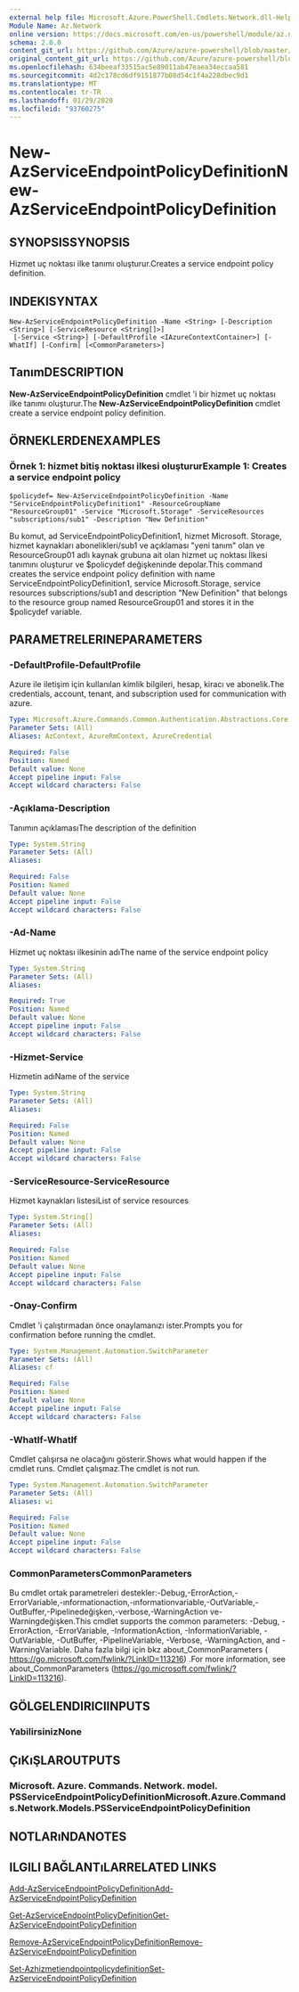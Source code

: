```yaml
---
external help file: Microsoft.Azure.PowerShell.Cmdlets.Network.dll-Help.xml
Module Name: Az.Network
online version: https://docs.microsoft.com/en-us/powershell/module/az.network/new-azserviceendpointpolicydefinition
schema: 2.0.0
content_git_url: https://github.com/Azure/azure-powershell/blob/master/src/Network/Network/help/New-AzServiceEndpointPolicyDefinition.md
original_content_git_url: https://github.com/Azure/azure-powershell/blob/master/src/Network/Network/help/New-AzServiceEndpointPolicyDefinition.md
ms.openlocfilehash: 634beeaf33515ac5e89011ab47eaea34eccaa581
ms.sourcegitcommit: 4d2c178cd6df9151877b08d54c1f4a228dbec9d1
ms.translationtype: MT
ms.contentlocale: tr-TR
ms.lasthandoff: 01/29/2020
ms.locfileid: "93760275"
---
```

# <span data-ttu-id="b9012-101">New-AzServiceEndpointPolicyDefinition</span><span class="sxs-lookup"><span data-stu-id="b9012-101">New-AzServiceEndpointPolicyDefinition</span></span>

## <span data-ttu-id="b9012-102">SYNOPSIS</span><span class="sxs-lookup"><span data-stu-id="b9012-102">SYNOPSIS</span></span>
<span data-ttu-id="b9012-103">Hizmet uç noktası ilke tanımı oluşturur.</span><span class="sxs-lookup"><span data-stu-id="b9012-103">Creates a service endpoint policy definition.</span></span>

## <span data-ttu-id="b9012-104">INDEKI</span><span class="sxs-lookup"><span data-stu-id="b9012-104">SYNTAX</span></span>

```
New-AzServiceEndpointPolicyDefinition -Name <String> [-Description <String>] [-ServiceResource <String[]>]
 [-Service <String>] [-DefaultProfile <IAzureContextContainer>] [-WhatIf] [-Confirm] [<CommonParameters>]
```

## <span data-ttu-id="b9012-105">Tanım</span><span class="sxs-lookup"><span data-stu-id="b9012-105">DESCRIPTION</span></span>
<span data-ttu-id="b9012-106">**New-AzServiceEndpointPolicyDefinition** cmdlet 'i bir hizmet uç noktası ilke tanımı oluşturur.</span><span class="sxs-lookup"><span data-stu-id="b9012-106">The **New-AzServiceEndpointPolicyDefinition** cmdlet create a service endpoint policy definition.</span></span>

## <span data-ttu-id="b9012-107">ÖRNEKLERDEN</span><span class="sxs-lookup"><span data-stu-id="b9012-107">EXAMPLES</span></span>

### <span data-ttu-id="b9012-108">Örnek 1: hizmet bitiş noktası ilkesi oluşturur</span><span class="sxs-lookup"><span data-stu-id="b9012-108">Example 1: Creates a service endpoint policy</span></span>
```
$policydef= New-AzServiceEndpointPolicyDefinition -Name "ServiceEndpointPolicyDefinition1" -ResourceGroupName "ResourceGroup01" -Service "Microsoft.Storage" -ServiceResources "subscriptions/sub1" -Description "New Definition"
```

<span data-ttu-id="b9012-109">Bu komut, ad ServiceEndpointPolicyDefinition1, hizmet Microsoft. Storage, hizmet kaynakları abonelikleri/sub1 ve açıklaması "yeni tanım" olan ve ResourceGroup01 adlı kaynak grubuna ait olan hizmet uç noktası İlkesi tanımını oluşturur ve $policydef değişkeninde depolar.</span><span class="sxs-lookup"><span data-stu-id="b9012-109">This command creates the service endpoint policy definition with name ServiceEndpointPolicyDefinition1,  service Microsoft.Storage, service resources subscriptions/sub1 and description "New Definition" that belongs to the resource group named ResourceGroup01 and stores it in the $policydef variable.</span></span>

## <span data-ttu-id="b9012-110">PARAMETRELERINE</span><span class="sxs-lookup"><span data-stu-id="b9012-110">PARAMETERS</span></span>

### <span data-ttu-id="b9012-111">-DefaultProfile</span><span class="sxs-lookup"><span data-stu-id="b9012-111">-DefaultProfile</span></span>
<span data-ttu-id="b9012-112">Azure ile iletişim için kullanılan kimlik bilgileri, hesap, kiracı ve abonelik.</span><span class="sxs-lookup"><span data-stu-id="b9012-112">The credentials, account, tenant, and subscription used for communication with azure.</span></span>

```yaml
Type: Microsoft.Azure.Commands.Common.Authentication.Abstractions.Core.IAzureContextContainer
Parameter Sets: (All)
Aliases: AzContext, AzureRmContext, AzureCredential

Required: False
Position: Named
Default value: None
Accept pipeline input: False
Accept wildcard characters: False
```

### <span data-ttu-id="b9012-113">-Açıklama</span><span class="sxs-lookup"><span data-stu-id="b9012-113">-Description</span></span>
<span data-ttu-id="b9012-114">Tanımın açıklaması</span><span class="sxs-lookup"><span data-stu-id="b9012-114">The description of the definition</span></span>

```yaml
Type: System.String
Parameter Sets: (All)
Aliases:

Required: False
Position: Named
Default value: None
Accept pipeline input: False
Accept wildcard characters: False
```

### <span data-ttu-id="b9012-115">-Ad</span><span class="sxs-lookup"><span data-stu-id="b9012-115">-Name</span></span>
<span data-ttu-id="b9012-116">Hizmet uç noktası ilkesinin adı</span><span class="sxs-lookup"><span data-stu-id="b9012-116">The name of the service endpoint policy</span></span>

```yaml
Type: System.String
Parameter Sets: (All)
Aliases:

Required: True
Position: Named
Default value: None
Accept pipeline input: False
Accept wildcard characters: False
```

### <span data-ttu-id="b9012-117">-Hizmet</span><span class="sxs-lookup"><span data-stu-id="b9012-117">-Service</span></span>
<span data-ttu-id="b9012-118">Hizmetin adı</span><span class="sxs-lookup"><span data-stu-id="b9012-118">Name of the service</span></span>

```yaml
Type: System.String
Parameter Sets: (All)
Aliases:

Required: False
Position: Named
Default value: None
Accept pipeline input: False
Accept wildcard characters: False
```

### <span data-ttu-id="b9012-119">-ServiceResource</span><span class="sxs-lookup"><span data-stu-id="b9012-119">-ServiceResource</span></span>
<span data-ttu-id="b9012-120">Hizmet kaynakları listesi</span><span class="sxs-lookup"><span data-stu-id="b9012-120">List of service resources</span></span>

```yaml
Type: System.String[]
Parameter Sets: (All)
Aliases:

Required: False
Position: Named
Default value: None
Accept pipeline input: False
Accept wildcard characters: False
```

### <span data-ttu-id="b9012-121">-Onay</span><span class="sxs-lookup"><span data-stu-id="b9012-121">-Confirm</span></span>
<span data-ttu-id="b9012-122">Cmdlet 'i çalıştırmadan önce onaylamanızı ister.</span><span class="sxs-lookup"><span data-stu-id="b9012-122">Prompts you for confirmation before running the cmdlet.</span></span>

```yaml
Type: System.Management.Automation.SwitchParameter
Parameter Sets: (All)
Aliases: cf

Required: False
Position: Named
Default value: None
Accept pipeline input: False
Accept wildcard characters: False
```

### <span data-ttu-id="b9012-123">-WhatIf</span><span class="sxs-lookup"><span data-stu-id="b9012-123">-WhatIf</span></span>
<span data-ttu-id="b9012-124">Cmdlet çalışırsa ne olacağını gösterir.</span><span class="sxs-lookup"><span data-stu-id="b9012-124">Shows what would happen if the cmdlet runs.</span></span> <span data-ttu-id="b9012-125">Cmdlet çalışmaz.</span><span class="sxs-lookup"><span data-stu-id="b9012-125">The cmdlet is not run.</span></span>

```yaml
Type: System.Management.Automation.SwitchParameter
Parameter Sets: (All)
Aliases: wi

Required: False
Position: Named
Default value: None
Accept pipeline input: False
Accept wildcard characters: False
```

### <span data-ttu-id="b9012-126">CommonParameters</span><span class="sxs-lookup"><span data-stu-id="b9012-126">CommonParameters</span></span>
<span data-ttu-id="b9012-127">Bu cmdlet ortak parametreleri destekler:-Debug,-ErrorAction,-ErrorVariable,-ınformationaction,-ınformationvariable,-OutVariable,-OutBuffer,-Pipelinedeğişken,-verbose,-WarningAction ve-Warningdeğişken.</span><span class="sxs-lookup"><span data-stu-id="b9012-127">This cmdlet supports the common parameters: -Debug, -ErrorAction, -ErrorVariable, -InformationAction, -InformationVariable, -OutVariable, -OutBuffer, -PipelineVariable, -Verbose, -WarningAction, and -WarningVariable.</span></span> <span data-ttu-id="b9012-128">Daha fazla bilgi için bkz about_CommonParameters ( https://go.microsoft.com/fwlink/?LinkID=113216) .</span><span class="sxs-lookup"><span data-stu-id="b9012-128">For more information, see about_CommonParameters (https://go.microsoft.com/fwlink/?LinkID=113216).</span></span>

## <span data-ttu-id="b9012-129">GÖLGELENDIRICI</span><span class="sxs-lookup"><span data-stu-id="b9012-129">INPUTS</span></span>

### <span data-ttu-id="b9012-130">Yabilirsiniz</span><span class="sxs-lookup"><span data-stu-id="b9012-130">None</span></span>

## <span data-ttu-id="b9012-131">ÇıKıŞLAR</span><span class="sxs-lookup"><span data-stu-id="b9012-131">OUTPUTS</span></span>

### <span data-ttu-id="b9012-132">Microsoft. Azure. Commands. Network. model. PSServiceEndpointPolicyDefinition</span><span class="sxs-lookup"><span data-stu-id="b9012-132">Microsoft.Azure.Commands.Network.Models.PSServiceEndpointPolicyDefinition</span></span>

## <span data-ttu-id="b9012-133">NOTLARıNDA</span><span class="sxs-lookup"><span data-stu-id="b9012-133">NOTES</span></span>

## <span data-ttu-id="b9012-134">ILGILI BAĞLANTıLAR</span><span class="sxs-lookup"><span data-stu-id="b9012-134">RELATED LINKS</span></span>

[<span data-ttu-id="b9012-135">Add-AzServiceEndpointPolicyDefinition</span><span class="sxs-lookup"><span data-stu-id="b9012-135">Add-AzServiceEndpointPolicyDefinition</span></span>](./Add-AzServiceEndpointPolicyDefinition.md)

[<span data-ttu-id="b9012-136">Get-AzServiceEndpointPolicyDefinition</span><span class="sxs-lookup"><span data-stu-id="b9012-136">Get-AzServiceEndpointPolicyDefinition</span></span>](./Get-AzServiceEndpointPolicyDefinition.md)

[<span data-ttu-id="b9012-137">Remove-AzServiceEndpointPolicyDefinition</span><span class="sxs-lookup"><span data-stu-id="b9012-137">Remove-AzServiceEndpointPolicyDefinition</span></span>](./Remove-AzServiceEndpointPolicyDefinition.md)

[<span data-ttu-id="b9012-138">Set-Azhizmetiendpointpolicydefinition</span><span class="sxs-lookup"><span data-stu-id="b9012-138">Set-AzServiceEndpointPolicyDefinition</span></span>](./Set-AzServiceEndpointPolicyDefinition.md)
